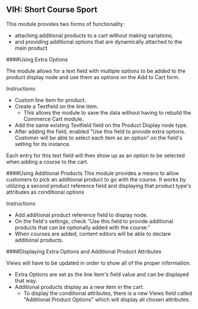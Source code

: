 VIH: Short Course Sport
------------------------------------

This module provides two forms of functionality:
* attaching additional products to a cart without making variations, 
* and providing additional options that are dynamically attached to the main product

####Using Extra Options

The module allows for a text field with multiple options to be added to the product display node and use them as options on the Add to Cart form.

Instructions:
* Custom line item for product.
* Create a Textfield on the line item.
  * This allows the module to save the data without having to rebuild the Commerce Cart module.
* Add the same existing Textfield field on the Product Display node type.
* After adding the field, enabled "Use this field to provide extra options. Customer will be able to select each item as an option" on the field's setting for its instance.

Each entry for this text field will then show up as an option to be selected when adding a course to the cart.

####Using Additional Products
This module provides a means to allow customers to pick an additional product to go with the course. It works by utilizing a second product reference field and displaying that product type's attributes as conditional options

Instructions:
* Add additional product reference field to display node.
* On the field's settings, check "Use this field to provide additional products that can be optionally added with the course."
*  When courses are added, content editors will be able to declare additional products.

####Displaying Extra Options and Additional Product Attributes

Views will have to be updated in order to show all of the proper information.

* Extra Options are set as the line item's field value and can be displayed that way.
* Additional products display as a new item in the cart.
  * To display the conditional attributes, there is a new Views field called "Additional Product Options" which will display all chosen attributes.